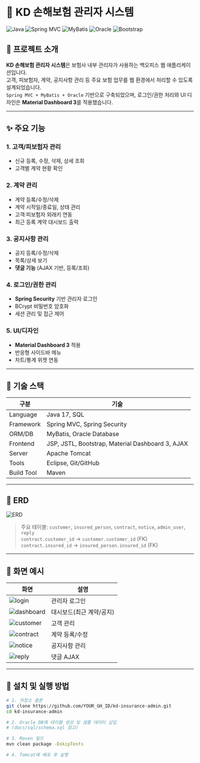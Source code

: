 # 🏢 KD 손해보험 관리자 시스템

![Java](https://img.shields.io/badge/Java-17-red?logo=java)
![Spring MVC](https://img.shields.io/badge/Spring-MVC-green?logo=spring)
![MyBatis](https://img.shields.io/badge/MyBatis-💾-orange)
![Oracle](https://img.shields.io/badge/Oracle-DB-informational?logo=oracle)
![Bootstrap](https://img.shields.io/badge/Bootstrap-🟣-purple?logo=bootstrap)

## 📌 프로젝트 소개
**KD 손해보험 관리자 시스템**은 보험사 내부 관리자가 사용하는 백오피스 웹 애플리케이션입니다.  
고객, 피보험자, 계약, 공지사항 관리 등 주요 보험 업무를 웹 환경에서 처리할 수 있도록 설계되었습니다.  
`Spring MVC + MyBatis + Oracle` 기반으로 구축되었으며, 로그인/권한 처리와 UI 디자인은 **Material Dashboard 3**를 적용했습니다.

---

## ✨ 주요 기능

### 1. 고객/피보험자 관리
- 신규 등록, 수정, 삭제, 상세 조회
- 고객별 계약 현황 확인

### 2. 계약 관리
- 계약 등록/수정/삭제
- 계약 시작일/종료일, 상태 관리
- 고객·피보험자 외래키 연동
- 최근 등록 계약 대시보드 출력

### 3. 공지사항 관리
- 공지 등록/수정/삭제
- 목록/상세 보기
- **댓글 기능** (AJAX 기반, 등록/조회)

### 4. 로그인/권한 관리
- **Spring Security** 기반 관리자 로그인
- BCrypt 비밀번호 암호화
- 세션 관리 및 접근 제어

### 5. UI/디자인
- **Material Dashboard 3** 적용
- 반응형 사이드바 메뉴
- 차트/통계 위젯 연동

---

## 🧱 기술 스택

| 구분       | 기술 |
|------------|------|
| Language   | Java 17, SQL |
| Framework  | Spring MVC, Spring Security |
| ORM/DB     | MyBatis, Oracle Database |
| Frontend   | JSP, JSTL, Bootstrap, Material Dashboard 3, AJAX |
| Server     | Apache Tomcat |
| Tools      | Eclipse, Git/GitHub |
| Build Tool | Maven |

---

## 📐 ERD
![ERD](docs/erd.png)

> 주요 테이블: `customer`, `insured_person`, `contract`, `notice`, `admin_user`, `reply`  
> `contract.customer_id` → `customer.customer_id` (FK)  
> `contract.insured_id` → `insured_person.insured_id` (FK)

---

## 📸 화면 예시

| 화면 | 설명 |
|------|------|
| ![login](docs/login.png) | 관리자 로그인 |
| ![dashboard](docs/dashboard.png) | 대시보드(최근 계약/공지) |
| ![customer](docs/customer.png) | 고객 관리 |
| ![contract](docs/contract.png) | 계약 등록/수정 |
| ![notice](docs/notice.png) | 공지사항 관리 |
| ![reply](docs/reply.png) | 댓글 AJAX |

---

## 🚀 설치 및 실행 방법

```bash
# 1. 저장소 클론
git clone https://github.com/YOUR_GH_ID/kd-insurance-admin.git
cd kd-insurance-admin

# 2. Oracle DB에 테이블 생성 및 샘플 데이터 삽입
# (docs/sql/schema.sql 참고)

# 3. Maven 빌드
mvn clean package -DskipTests

# 4. Tomcat에 배포 후 실행
